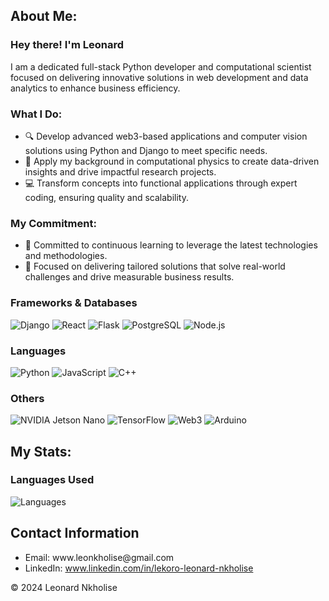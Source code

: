 <!DOCTYPE html>
<html lang="en">
<head>
  <meta charset="UTF-8">
  <meta name="viewport" content="width=device-width, initial-scale=1.0">
  <!-- Bootstrap CSS -->
  <link rel="stylesheet" href="https://maxcdn.bootstrapcdn.com/bootstrap/4.5.2/css/bootstrap.min.css">
  <!-- Custom CSS -->
</head>
<body>

<!-- Profile Summary -->
<section class="profile-section">
  <div class="container">
    <h2>About Me: </h2>
    <p>

### Hey there! I'm Leonard

I am a dedicated full-stack Python developer and computational scientist focused on delivering innovative solutions in web development and data analytics to enhance business efficiency.

### What I Do:
- 🔍 Develop advanced web3-based applications and computer vision solutions using Python and Django to meet specific needs.
- 🧪 Apply my background in computational physics to create data-driven insights and drive impactful research projects.
- 💻 Transform concepts into functional applications through expert coding, ensuring quality and scalability.

### My Commitment:
- 🌟 Committed to continuous learning to leverage the latest technologies and methodologies.
- 🚀 Focused on delivering tailored solutions that solve real-world challenges and drive measurable business results.
  
### Frameworks & Databases
![Django](https://img.shields.io/badge/Django-20B2AA?style=for-the-badge&logo=django&logoColor=white)
![React](https://img.shields.io/badge/React-008080?style=for-the-badge&logo=react&logoColor=61DAFB)
![Flask](https://img.shields.io/badge/Flask-FF4500?style=for-the-badge&logo=Flask&logoColor=white)
![PostgreSQL](https://img.shields.io/badge/PostgreSQL-336791?style=for-the-badge&logo=postgresql&logoColor=white)
![Node.js](https://img.shields.io/badge/Node.js-339933?style=for-the-badge&logo=node.js&logoColor=white)


### Languages
![Python](https://img.shields.io/badge/Python-1E90FF?style=for-the-badge&logo=python&logoColor=white)
![JavaScript](https://img.shields.io/badge/JavaScript-FFD700?style=for-the-badge&logo=javascript&logoColor=black)
![C++](https://img.shields.io/badge/C%2B%2B-20B2AA?style=for-the-badge&logo=c%2B%2B&logoColor=white)


### Others
![NVIDIA Jetson Nano](https://img.shields.io/badge/NVIDIA%20Jetson%20Nano-32CD32?style=for-the-badge&logo=nvidia&logoColor=white)
![TensorFlow](https://img.shields.io/badge/TensorFlow-FF5722?style=for-the-badge&logo=tensorflow&logoColor=white)
![Web3](https://img.shields.io/badge/Web3-4B0082?style=for-the-badge&logo=ethereum&logoColor=white)
![Arduino](https://img.shields.io/badge/Arduino-4FCCF3?style=for-the-badge&logo=arduino&logoColor=white)




</p>
  </div>
</section>

<!-- Skills -->
<section class="profile-section bg-light">
  <div class="container">
  </div>
</section>

<!--Stats -->
<section class="profile-section bg-light">
  <div class="container">
    <h2>My Stats: </h2>
    <p>

### Languages Used

![Languages](https://github-readme-stats.vercel.app/api/top-langs/?username=LNkholise&theme=radical&hide_border=true)


</p>
  </div>
</section>

<!-- Contact Information -->
<section class="profile-section">
  <div class="container">
    <h2>Contact Information</h2>
    <ul>
      <li>Email: www.leonkholise@gmail.com</li>
      <li>LinkedIn: <a href="#">www.linkedin.com/in/lekoro-leonard-nkholise</a></li>
    </ul>
  </div>
</section>

<!-- Footer -->
<footer class="text-center bg-dark text-light py-4">
  <p>&copy; 2024 Leonard Nkholise</p>
</footer>
</body>
</html>

